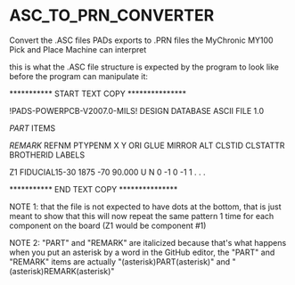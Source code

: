 # ASC_TO_PRN_CONVERTER
Convert the .ASC files PADs exports to .PRN files the MyChronic MY100 Pick and Place Machine can interpret




this is what the .ASC file structure is expected by the program to look like before the program can manipulate it:


*********** START TEXT COPY ***************

!PADS-POWERPCB-V2007.0-MILS! DESIGN DATABASE ASCII FILE 1.0

*PART*     ITEMS

*REMARK*  REFNM PTYPENM X Y ORI GLUE MIRROR ALT CLSTID CLSTATTR BROTHERID LABELS

Z1              FIDUCIAL15-30 1875  -70   90.000 U N 0 -1 0 -1 1
.
.
.

*********** END TEXT COPY  ***************

NOTE 1: that the file is not expected to have dots at the bottom, that is just meant to show that this will now repeat the same pattern 1 time for each component on the board (Z1 would be component #1)

NOTE 2: "PART" and "REMARK" are italicized because that's what happens when you put an asterisk by a word in the GitHub editor, the "PART" and "REMARK" items are actually "(asterisk)PART(asterisk)" and "(asterisk)REMARK(asterisk)"
